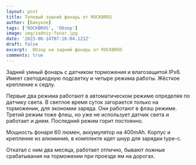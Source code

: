 ```yaml
---
layout: post
title: Топовый задний фонарь от ROCKBROS
author: [Бикукле]
tags: ['ROCKBROS', 'Обзор']
image: img/zadniy-fonar.jpg
date: '2023-06-14T07:16:04.121Z'
draft: false
excerpt:  Обзор на задний фонарь от ROCKBROS
comments: true
---
```

Задний умный фонарь с датчиком торможения и влагозащитой IPx6. Имеет светодиодную подсветку и четыре режима работы. Жёсткое крепление к седлу.

Первые два режима работают в автоматическом режиме определяя по датчику света. В светлое время суток загорается только на торможении, для экономии заряда. Они работают в флэш режиме. Третий режим тоже флеш, но уже не использует датчик света и работает и днем. Последний режим горит постоянно.

Мощность фонаря 60 люмен, аккумулятор на 400mAh. Корпус и крепление из алюминия, в комплекте идет шнур для зарядки type-c.

Откатал с ним два месяца, работает отлично, бывают ложные срабатывания на торможении при проезде ям на дорогах.